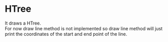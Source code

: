 # HTree
It draws a HTree.  
For now draw line method is not implemented so draw line method 
will just print the coordinates of the start and end point of the line.
